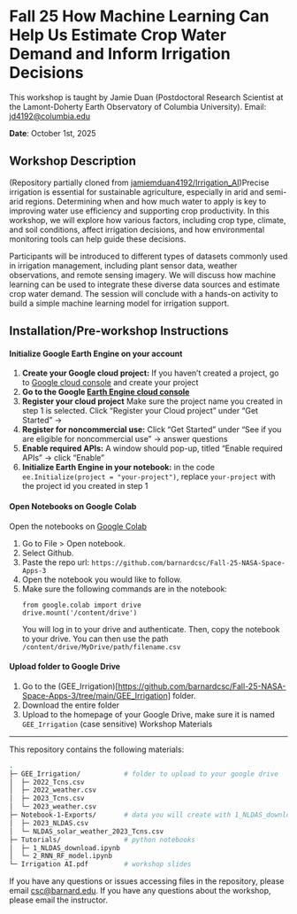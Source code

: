#  Fall 25 How Machine Learning Can Help Us Estimate Crop Water Demand and Inform Irrigation Decisions

This workshop is taught by Jamie Duan (Postdoctoral Research Scientist at the Lamont-Doherty Earth Observatory of Columbia University).
Email: [jd4192@columbia.edu](mailto:jd4192@columbia.edu)

**Date**: October 1st, 2025

Workshop Description
---------------
(Repository partially cloned from [jamiemduan4192/Irrigation_AI](https://github.com/jamiemduan4192/Irrigation_AI))
​Precise irrigation is essential for sustainable agriculture, especially in arid and semi-arid regions. Determining when and how much water to apply is key to improving water use efficiency and supporting crop productivity. In this workshop, we will explore how various factors, including crop type, climate, and soil conditions, affect irrigation decisions, and how environmental monitoring tools can help guide these decisions. 

Participants will be introduced to different types of datasets commonly used in irrigation management, including plant sensor data, weather observations, and remote sensing imagery. We will discuss how machine learning can be used to integrate these diverse data sources and estimate crop water demand. The session will conclude with a hands-on activity to build a simple machine learning model for irrigation support.

Installation/Pre-workshop Instructions
---------------
#### Initialize Google Earth Engine on your account
1. **Create your Google cloud project:** If you haven’t created a project, go to [Google cloud console](https://console.cloud.google.com/projectcreate) and create your project
2. **Go to the Google [Earth Engine cloud console](https://console.cloud.google.com/earth-engine/welcome)**
3. **Register your cloud project** Make sure the project name you created in step 1 is selected. Click “Register your Cloud project” under “Get Started” → 
4. **Register for noncommercial use:** Click “Get Started” under “See if you are eligible for noncommercial use” → answer questions
5. **Enable required APIs:** A window should pop-up, titled “Enable required APIs” → click “Enable”
6. **Initialize Earth Engine in your notebook:** in the code `ee.Initialize(project = "your-project")`, replace `your-project` with the project id you created in step 1

#### Open Notebooks on Google Colab
Open the notebooks on [Google Colab](https://colab.research.google.com/)
1. Go to File > Open notebook.
2. Select Github.
3. Paste the repo url: `https://github.com/barnardcsc/Fall-25-NASA-Space-Apps-3`
4. Open the notebook you would like to follow.
5. Make sure the following commands are in the notebook:
	```
	from google.colab import drive
	drive.mount('/content/drive')
	```
	You will log in to your drive and authenticate. Then, copy the notebook to your drive. You can then use the path `/content/drive/MyDrive/path/filename.csv`

#### Upload folder to Google Drive
1. Go to the (GEE_Irrigation)[https://github.com/barnardcsc/Fall-25-NASA-Space-Apps-3/tree/main/GEE_Irrigation] folder.
2. Download the entire folder
3. Upload to the homepage of your Google Drive, make sure it is named `GEE_Irrigation` (case sensitive)
Workshop Materials
---------------
This repository contains the following materials:
```bash
.
├─ GEE_Irrigation/           # folder to upload to your google drive
│  ├─ 2022_Tcns.csv
│  ├─ 2022_weather.csv
│  ├─ 2023_Tcns.csv
│  └─ 2023_weather.csv
├─ Notebook-1-Exports/       # data you will create with 1_NLDAS_download.ipynb
│  ├─ 2023_NLDAS.csv
│  └─ NLDAS_solar_weather_2023_Tcns.csv
├─ Tutorials/                # python notebooks
│  ├─ 1_NLDAS_download.ipynb
│  └─ 2_RNN_RF_model.ipynb
└─ Irrigation AI.pdf         # workshop slides
```

If you have any questions or issues accessing files in the repository, please email csc@barnard.edu. If you have any questions about the workshop, please email the instructor.
